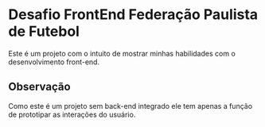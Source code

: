# Desafio FrontEnd Federação Paulista de Futebol

Este é um projeto com o intuito de mostrar minhas habilidades com o desenvolvimento front-end.

## Observação

Como este é um projeto sem back-end integrado ele tem apenas a função de prototipar as interações do usuário.
